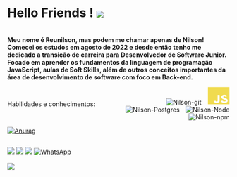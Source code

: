 # Hello Friends ! <img align="center" src="https://em-content.zobj.net/source/skype/289/man-technologist_1f468-200d-1f4bb.png" width="100px">
**<br>
 Meu nome é Reunilson, mas podem me chamar apenas de Nilson! <br>
Comecei os estudos em agosto de 2022 e desde então tenho me dedicado a transição de carreira para Desenvolvedor de Software Junior. Focado em aprender os fundamentos da linguagem de programação JavaScript, aulas de Soft Skills, além de outros conceitos importantes da área de desenvolvimento de software com foco em Back-end.<br>**


<div style="display: flex; align-items: center;">
  <div style="flex: 1;">
    Habilidades e conhecimentos:
  </div>
  <div style="flex: 1; text-align: right;">
    <img style="margin-left: 10px;" alt="Nilson-git" height="40" width="50" src="https://cdn.jsdelivr.net/gh/devicons/devicon/icons/git/git-original.svg" />
    <img style="margin-left: 10px;" alt="Nilson-Js" height="40" width="50" src="https://raw.githubusercontent.com/devicons/devicon/master/icons/javascript/javascript-plain.svg">
    <img style="margin-left: 10px;" alt="Nilson-Postgres" height="40" width="50" src="https://cdn.jsdelivr.net/gh/devicons/devicon/icons/postgresql/postgresql-original.svg" />
    <img style="margin-left: 10px;" alt="Nilson-Node" height="40" width="50" src="https://cdn.jsdelivr.net/gh/devicons/devicon/icons/nodejs/nodejs-plain.svg" />
    <img style="margin-left: 10px;" alt="Nilson-npm" height="40" width="50" src="https://cdn.jsdelivr.net/gh/devicons/devicon/icons/npm/npm-original-wordmark.svg" />
  </div>
</div>



  
[![Anurag](https://github-readme-stats.vercel.app/api?username=nilsooom&count_private=true&theme=highcontrast)](https://github.com/anuraghazra/github-readme-stats)

</div>



 
 
  
  ##
         
  <div>
  
   <a href="https://discord.gg/wagxzStdcR" target="_blank"><img src="https://img.shields.io/badge/Discord-7289DA?style=for-the-badge&logo=discord&logoColor=white" target="_blank"></a> 
  <a href = "mailto:nilsooom.b@gmail.com"><img src="https://img.shields.io/badge/Gmail-D14836?style=for-the-badge&logo=gmail&logoColor=white" target="_blank"></a>
  <a href="https://www.linkedin.com/in/reunilson-dev-jr" target="_blank"><img src="https://img.shields.io/badge/-LinkedIn-%230077B5?style=for-the-badge&logo=linkedin&logoColor=white" target="_blank"></a> 
<a href="https://wa.me/5511953311843" target="_blank"><img src="https://img.shields.io/badge/WhatsApp-25D366?style=for-the-badge&logo=whatsapp&logoColor=white" alt="WhatsApp"></a>
  
</div>





<img align="center" src="https://user-images.githubusercontent.com/112037735/222973691-c376d43b-497e-4d60-989f-32a947d2c894.png">   

